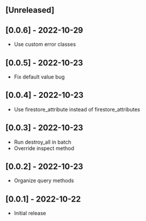 ## [Unreleased]

## [0.0.6] - 2022-10-29

- Use custom error classes

## [0.0.5] - 2022-10-23

- Fix default value bug

## [0.0.4] - 2022-10-23

- Use firestore_attribute instead of firestore_attributes

## [0.0.3] - 2022-10-23

- Run destroy_all in batch
- Override inspect method 

## [0.0.2] - 2022-10-23

- Organize query methods 

## [0.0.1] - 2022-10-22

- Initial release
